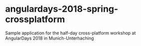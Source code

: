 # angulardays-2018-spring-crossplatform
Sample application for the half-day cross-platform workshop at AngularDays 2018 in Munich-Unterhaching
